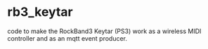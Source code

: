 # rb3_keytar
code to make the RockBand3 Keytar (PS3) work as a wireless MIDI controller and as an mqtt event producer.
